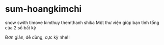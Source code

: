 # sum-hoangkimchi
snow
swith
timove
kimthuy
themthanh
shika
Một thư viện giúp bạn tính tổng của 2 số bất kỳ

Đơn giản, dễ dùng, cực kỳ nhẹ!!
